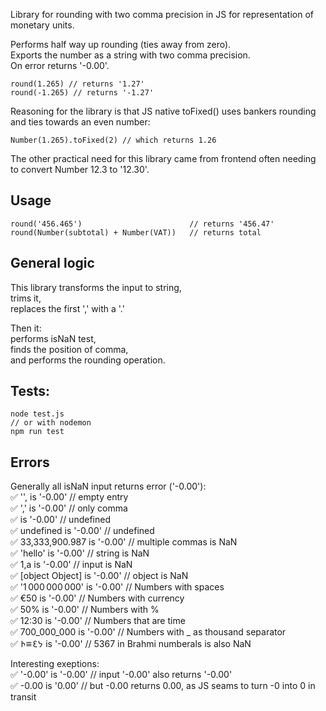 
Library for rounding with two comma precision in JS for representation of monetary units.  

Performs half way up rounding (ties away from zero).  
Exports the number as a string with two comma precision.   
On error returns '-0.00'.  

```
round(1.265) // returns '1.27'
round(-1.265) // returns '-1.27'
```

Reasoning for the library is that JS native toFixed() uses bankers rounding and ties towards an even number:  

```
Number(1.265).toFixed(2) // which returns 1.26
```   

The other practical need for this library came from frontend often needing to convert Number 12.3 to '12.30'.  

## Usage    
```
round('456.465')                        // returns '456.47'  
round(Number(subtotal) + Number(VAT))   // returns total  
```  

## General logic  

This library transforms the input to string,  
trims it,  
replaces the first ',' with a '.'  

Then it:  
performs isNaN test,  
finds the position of comma,  
and performs the rounding operation.      

## Tests:
```
node test.js
// or with nodemon
npm run test
```
  
## Errors
Generally all isNaN input returns error ('-0.00'):   
✅ '', is '-0.00'               // empty entry  
✅ ',' is '-0.00'               // only comma  
✅   is '-0.00'                 // undefined  
✅ undefined is '-0.00'         // undefined  
✅ 33,333,900.987 is '-0.00'    // multiple commas is NaN  
✅ 'hello' is '-0.00'           // string is NaN  
✅ 1,a is '-0.00'               // input is NaN  
✅ [object Object] is '-0.00'   // object is NaN  
✅ '1 000 000 000'  is '-0.00'  // Numbers with spaces  
✅ €50 is '-0.00'               // Numbers with currency  
✅ 50% is '-0.00'               // Numbers with %  
✅ 12:30 is '-0.00'             // Numbers that are time  
✅ 700_000_000 is '-0.00'       // Numbers with _ as thousand separator  
✅ 𑁖𑁔𑁗𑁙 is '-0.00'              // 5367 in Brahmi numberals is also NaN  

Interesting exeptions:  
✅ '-0.00' is '-0.00'          // input '-0.00' also returns '-0.00'  
✅ -0.00 is '0.00'             // but -0.00 returns 0.00, as JS seams to turn -0 into 0 in  transit

